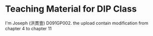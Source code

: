 # Teaching Material for DIP Class

I'm Joseph (洪貫壹) D091GP002.
the upload contain modification from chapter 4 to chapter 11
